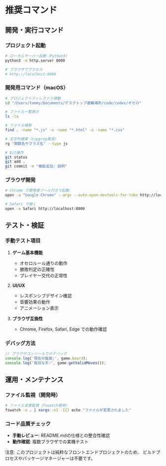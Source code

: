 # 推奨コマンド

## 開発・実行コマンド

### プロジェクト起動
```bash
# ローカルサーバー起動（Python3）
python3 -m http.server 8000

# ブラウザでアクセス
# http://localhost:8000
```

### 開発用コマンド（macOS）
```bash
# プロジェクトディレクトリ移動
cd "/Users/tommy/Documents/デスクトップ避難場所/code/codex/オセロ"

# ファイル一覧表示
ls -la

# ファイル検索
find . -name "*.js" -o -name "*.html" -o -name "*.css"

# 文字列検索（ripgrep推奨）
rg "関数名やクラス名" --type js

# Git操作
git status
git add .
git commit -m "機能追加: 説明"
```

### ブラウザ開発
```bash
# Chrome で開発者ツール付きで起動
open -a "Google Chrome" --args --auto-open-devtools-for-tabs http://localhost:8000

# Safari で開く
open -a Safari http://localhost:8000
```

## テスト・検証

### 手動テスト項目
1. **ゲーム基本機能**
   - オセロルール通りの動作
   - 勝敗判定の正確性
   - プレイヤー交代の正常性

2. **UI/UX**
   - レスポンシブデザイン確認
   - 音響効果の動作
   - アニメーション表示

3. **ブラウザ互換性**
   - Chrome, Firefox, Safari, Edge での動作確認

### デバッグ方法
```javascript
// ブラウザコンソールでのデバッグ
console.log('現在の盤面:', game.board);
console.log('有効な手:', game.getValidMoves());
```

## 運用・メンテナンス

### ファイル監視（開発時）
```bash
# ファイル変更監視（fswatch使用）
fswatch -o . | xargs -n1 -I{} echo "ファイルが変更されました"
```

### コード品質チェック
- **手動レビュー**: README.mdの仕様との整合性確認
- **動作確認**: 複数ブラウザでの実機テスト

注意: このプロジェクトは純粋なフロントエンドプロジェクトのため、
ビルドプロセスやパッケージマネージャーは不要です。